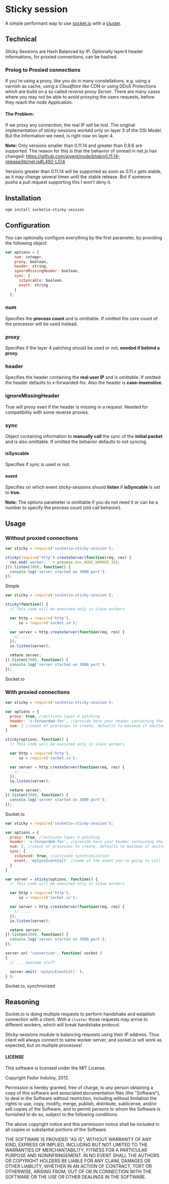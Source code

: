 # Sticky session

A simple performant way to use [socket.io](http://socket.io/) with a
[cluster](http://nodejs.org/docs/latest/api/cluster.html).

## Technical

Sticky Sessions are Hash Balanced by IP. Optionally layer4 header informations, for proxied connections, can be hashed.

### Prolog to Proxied connections

If you're using a proxy, like you do in many constellations, e.g. using a varnish as cache, using a *Cloudflare like* CDN or
using DDoS Protections which are build on a so called *reverse proxy Server*.
There are many cases where you may not be able to avoid proxying the users requests,
before they reach the node Application.

#### The Problem:

If we proxy any connection, the real IP will be lost. The original implementation of sticky-sessions
worked only on layer 3 of the OSI Model. But the Information we need, is right now on layer 4.

**Note:** Only versions smaller than 0.11.14 and greater than 0.9.6 are supported.
The reason for this is that the behavior of onread in net.js has changed:
https://github.com/joyent/node/blob/v0.11.14-release/lib/net.js#L492-L514

Versions greater than 0.11.14 will be supported as soon as 0.11.x gets stable,
as it may change several times until the stable release. But if someone pushs a pull request supporting this I won't deny it.

## Installation

```bash
npm install socketio-sticky-session
```

## Configuration

You can optionally configure everything by the first parameter, by providing the following object:

```javascript
var options = {
    num: integer,
    proxy: boolean,
    header: string,
    ignoreMissingHeader: boolean,
    sync: {
      isSyncable: boolean,
      event: string
    }
  };
```

### num

Specifies the **process count** and is omittable. If omitted the core count of the processor will be used instead.

### proxy

Specifies if the layer 4 patching should be used or not, **needed if behind a proxy**.

### header

Specifies the header containing the **real user IP** and is omittable. If omitted the header defaults to x-forwarded-for. Also the header is **case-insenstive**.

### ignoreMissingHeader

True will proxy even if the header is missing in a request. Needed for compatibility with some reverse proxies.

### sync

Object containing information to **manually call** the sync of the **initial packet** and is also omittable. If omitted the behavior defaults to not syncing.

#### isSyncable

Specifies if sync is used or not.

#### event

Specifies on which event sticky-sessions should **listen** if **isSyncable** is set to **true**.



**Note:** The options parameter is omittable if you do not need it or can be a number to specify the process count (old call behavior).

## Usage

### Without proxied connections

```javascript
var sticky = require('socketio-sticky-session');

sticky(require('http').createServer(function(req, res) {
  res.end('worker: ' + process.env.NODE_WORKER_ID);
})).listen(3000, function() {
  console.log('server started on 3000 port');
});
```
Simple

```javascript
var sticky = require('socketio-sticky-session');

sticky(function() {
  // This code will be executed only in slave workers

  var http = require('http'),
      io = require('socket.io');

  var server = http.createServer(function(req, res) {
    // ....
  });
  io.listen(server);

  return server;
}).listen(3000, function() {
  console.log('server started on 3000 port');
});
```
Socket.io

### With proxied connections


```javascript
var sticky = require('socketio-sticky-session');

var options = {
  proxy: true, //activate layer 4 patching
  header: 'x-forwarded-for', //provide here your header containing the users ip
  num: 2 //count of processes to create, defaults to maximum if omitted
}

sticky(options, function() {
  // This code will be executed only in slave workers

  var http = require('http'),
      io = require('socket.io');

  var server = http.createServer(function(req, res) {
    // ....
  });
  io.listen(server);

  return server;
}).listen(3000, function() {
  console.log('server started on 3000 port');
});
```
Socket.io

```javascript
var sticky = require('socketio-sticky-session');

var options = {
  proxy: true, //activate layer 4 patching
  header: 'x-forwarded-for', //provide here your header containing the users ip
  num: 2, //count of processes to create, defaults to maximum if omitted
  sync: {
    isSynced: true, //activate synchronization
    event: 'mySyncEventCall' //name of the event you're going to call
  }
}

var server = sticky(options, function() {
  // This code will be executed only in slave workers

  var http = require('http'),
      io = require('socket.io');

  var server = http.createServer(function(req, res) {
    // ....
  });
  io.listen(server);

  return server;
}).listen(3000, function() {
  console.log('server started on 3000 port');
});

server.on( 'connection', function( socket )
{
  // ... awesome stuff

  server.emit( 'mySyncEventCall' );
} );

```
Socket.io, synchronized


## Reasoning

Socket.io is doing multiple requests to perform handshake and establish
connection with a client. With a `cluster` those requests may arrive to
different workers, which will break handshake protocol.

Sticky-sessions module is balancing requests using their IP address. Thus
client will always connect to same worker server, and socket.io will work as
expected, but on multiple processes!

#### LICENSE

This software is licensed under the MIT License.

Copyright Fedor Indutny, 2012.

Permission is hereby granted, free of charge, to any person obtaining a
copy of this software and associated documentation files (the
"Software"), to deal in the Software without restriction, including
without limitation the rights to use, copy, modify, merge, publish,
distribute, sublicense, and/or sell copies of the Software, and to permit
persons to whom the Software is furnished to do so, subject to the
following conditions:

The above copyright notice and this permission notice shall be included
in all copies or substantial portions of the Software.

THE SOFTWARE IS PROVIDED "AS IS", WITHOUT WARRANTY OF ANY KIND, EXPRESS
OR IMPLIED, INCLUDING BUT NOT LIMITED TO THE WARRANTIES OF
MERCHANTABILITY, FITNESS FOR A PARTICULAR PURPOSE AND NONINFRINGEMENT. IN
NO EVENT SHALL THE AUTHORS OR COPYRIGHT HOLDERS BE LIABLE FOR ANY CLAIM,
DAMAGES OR OTHER LIABILITY, WHETHER IN AN ACTION OF CONTRACT, TORT OR
OTHERWISE, ARISING FROM, OUT OF OR IN CONNECTION WITH THE SOFTWARE OR THE
USE OR OTHER DEALINGS IN THE SOFTWARE.
